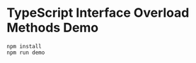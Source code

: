 TypeScript Interface Overload Methods Demo
===========================

```
npm install
npm run demo
```
